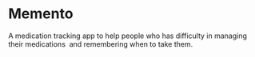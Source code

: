 # Memento
A medication tracking app to help people who has difficulty in managing their medications  and remembering when to take them.
